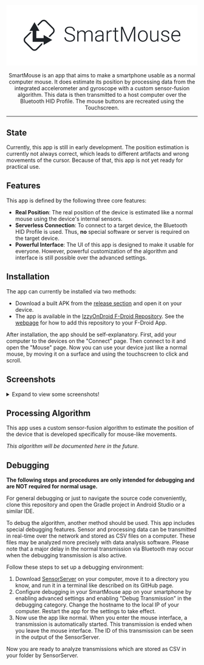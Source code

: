 <div align="center">
  <picture>
    <source media="(prefers-color-scheme: dark)" srcset="brand/title-dark.svg">
    <img alt="SmartMouse logo and text" src="brand/title-light.svg">
  </picture>

  <p>SmartMouse is an app that aims to make a smartphone usable as a normal computer mouse. It does estimate its position by processing data from the integrated accelerometer and gyroscope with a custom sensor-fusion algorithm. This data is then transmitted to a host computer over the Bluetooth HID Profile. The mouse buttons are recreated using the Touchscreen.</p>
</div>

---

## State
Currently, this app is still in early development. The position estimation is currently not always correct, which leads to different artifacts and wrong movements of the cursor. Because of that, this app is not yet ready for practical use. 

## Features
This app is defined by the following three core features:

- **Real Position**: The real position of the device is estimated like a normal mouse using the device's internal sensors.
- **Serverless Connection**: To connect to a target device, the Bluetooth HID Profile is used. Thus, **no** special software or server is required on the target device.
- **Powerful Interface**: The UI of this app is designed to make it usable for everyone. However, powerful customization of the algorithm and interface is still possible over the advanced settings.

## Installation
The app can currently be installed via two methods:
- Download a built APK from the [release section](https://github.com/VirtCode/SmartMouse/releases) and open it on your device. 
- The app is available in the [IzzyOnDroid F-Droid Repository](https://apt.izzysoft.de/fdroid/index/apk/ch.virt.smartphonemouse/). See the [webpage](https://apt.izzysoft.de/fdroid/index/info) for how to add this repository to your F-Droid App.

After installation, the app should be self-explanatory. First, add your computer to the devices on the "Connect" page. Then connect to it and open the "Mouse" page. Now you can use your device just like a normal mouse, by moving it on a surface and using the touchscreen to click and scroll.

## Screenshots
<details>
<summary>Expand to view some screenshots!</summary>

<p float="left">
<img alt="Use the mouse buttons on the touch screen" src="brand/screenshots/mouse.jpg" width="30%">
<img alt="Connect to different devices" src="brand/screenshots/device-selection.jpg" width="30%">
<img alt="Configure the algorithm extensively" src="brand/screenshots/movement-settings.jpg" width="30%">
</p>

</details>

## Processing Algorithm
This app uses a custom sensor-fusion algorithm to estimate the position of the device that is developed specifically for mouse-like movements.

*This algorithm will be documented here in the future.*

## Debugging
**The following steps and procedures are only intended for debugging and are NOT required for normal usage.**

For general debugging or just to navigate the source code conveniently, clone this repository and open the Gradle project in Android Studio or a similar IDE.

To debug the algorithm, another method should be used. This app includes special debugging features. Sensor and processing data can be transmitted in real-time over the network and stored as CSV files on a computer. These files may be analyzed more precisely with data analysis software. Please note that a major delay in the normal transmission via Bluetooth may occur when the debugging transmission is also active.

Follow these steps to set up a debugging environment:

1. Download [SensorServer](https://github.com/VirtCode/SensorServer) on your computer, move it to a directory you know, and run it in a terminal like described on its GitHub page.
2. Configure debugging in your SmartMouse app on your smartphone by enabling advanced settings and enabling "Debug Transmission" in the debugging category. Change the hostname to the local IP of your computer. Restart the app for the settings to take effect.
3. Now use the app like normal. When you enter the mouse interface, a transmission is automatically started. This transmission is ended when you leave the mouse interface. The ID of this transmission can be seen in the output of the SensorServer.

Now you are ready to analyze transmissions which are stored as CSV in your folder by SensorServer.
